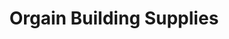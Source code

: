---
title: "Orgain Building Supplies"
url: /clarksville/orgain-building-supplies-commerce-street/
shop: Baustoffe
---